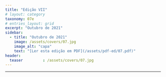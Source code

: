 ```yaml
---
title: "Edição VII"
# layout: category
taxonomy: 07e
# entries_layout: grid
excerpt: "Outubro de 2021"
sidebar:
  - title: "Outubro de 2021"
    image: /assets/covers/07.jpg
    image_alt: "capa"
    text: "[Ler esta edição em PDF](/assets/pdf-ed/07.pdf)"
header:
  teaser         : /assets/covers/07.jpg
---
```


---